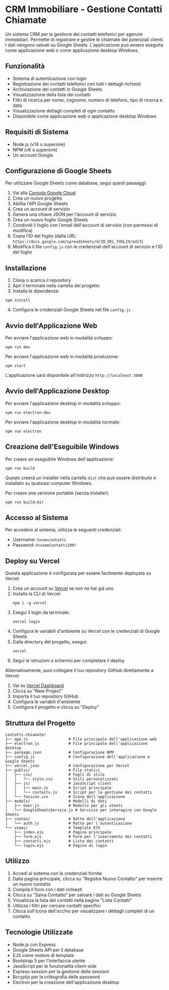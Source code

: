 # CRM Immobiliare - Gestione Contatti Chiamate

Un sistema CRM per la gestione dei contatti telefonici per agenzie immobiliari. Permette di registrare e gestire le chiamate dei potenziali clienti. I dati vengono salvati su Google Sheets. L'applicazione può essere eseguita come applicazione web o come applicazione desktop Windows.

## Funzionalità

- Sistema di autenticazione con login
- Registrazione dei contatti telefonici con tutti i dettagli richiesti
- Archiviazione dei contatti in Google Sheets
- Visualizzazione della lista dei contatti
- Filtri di ricerca per nome, cognome, numero di telefono, tipo di ricerca e data
- Visualizzazione dettagli completi di ogni contatto
- Disponibile come applicazione web o applicazione desktop Windows

## Requisiti di Sistema

- Node.js (v14 o superiore)
- NPM (v6 o superiore)
- Un account Google

## Configurazione di Google Sheets

Per utilizzare Google Sheets come database, segui questi passaggi:

1. Vai alla [Console Google Cloud](https://console.cloud.google.com/)
2. Crea un nuovo progetto
3. Abilita l'API Google Sheets
4. Crea un account di servizio
5. Genera una chiave JSON per l'account di servizio
6. Crea un nuovo foglio Google Sheets
7. Condividi il foglio con l'email dell'account di servizio (con permessi di modifica)
8. Copia l'ID del foglio (dalla URL: `https://docs.google.com/spreadsheets/d/ID_DEL_FOGLIO/edit`)
9. Modifica il file `config.js` con le credenziali dell'account di servizio e l'ID del foglio

## Installazione

1. Clona o scarica il repository
2. Apri il terminale nella cartella del progetto
3. Installa le dipendenze:

```
npm install
```

4. Configura le credenziali Google Sheets nel file `config.js`

## Avvio dell'Applicazione Web

Per avviare l'applicazione web in modalità sviluppo:

```
npm run dev
```

Per avviare l'applicazione web in modalità produzione:

```
npm start
```

L'applicazione sarà disponibile all'indirizzo `http://localhost:3000`

## Avvio dell'Applicazione Desktop

Per avviare l'applicazione desktop in modalità sviluppo:

```
npm run electron:dev
```

Per avviare l'applicazione desktop in modalità normale:

```
npm run electron
```

## Creazione dell'Eseguibile Windows

Per creare un eseguibile Windows dell'applicazione:

```
npm run build
```

Questo creerà un installer nella cartella `dist` che può essere distribuito e installato su qualsiasi computer Windows.

Per creare una versione portable (senza installer):

```
npm run build:dir
```

## Accesso al Sistema

Per accedere al sistema, utilizza le seguenti credenziali:

- Username: `Cosmocontatti`
- Password: `XcosmoContatti299!`

## Deploy su Vercel

Questa applicazione è configurata per essere facilmente deployata su Vercel:

1. Crea un account su [Vercel](https://vercel.com) se non ne hai già uno
2. Installa la CLI di Vercel:
   ```
   npm i -g vercel
   ```
3. Esegui il login da terminale:
   ```
   vercel login
   ```
4. Configura le variabili d'ambiente su Vercel con le credenziali di Google Sheets
5. Dalla directory del progetto, esegui:
   ```
   vercel
   ```
6. Segui le istruzioni a schermo per completare il deploy

Alternativamente, puoi collegare il tuo repository GitHub direttamente a Vercel:
1. Vai su [Vercel Dashboard](https://vercel.com/dashboard)
2. Clicca su "New Project"
3. Importa il tuo repository GitHub
4. Configura le variabili d'ambiente
5. Configura il progetto e clicca su "Deploy"

## Struttura del Progetto

```
contatti-chiamate/
├── app.js                  # File principale dell'applicazione web
├── electron.js             # File principale dell'applicazione desktop
├── package.json            # Configurazione NPM
├── config.js               # Configurazione dell'applicazione e Google Sheets
├── vercel.json             # Configurazione per Vercel
├── public/                 # File statici
│   ├── css/                # Fogli di stile
│   │   └── style.css       # Stili personalizzati
│   ├── js/                 # JavaScript client
│   │   ├── main.js         # Script principale
│   │   └── contacts.js     # Script per la gestione dei contatti
│   └── favicon.ico         # Icona dell'applicazione
├── models/                 # Modelli di dati
│   ├── User.js             # Modello per gli utenti
│   └── GoogleSheetsService.js # Servizio per interagire con Google Sheets
├── routes/                 # Rotte dell'applicazione
│   └── auth.js             # Rotte per l'autenticazione
└── views/                  # Template EJS
    ├── index.ejs           # Pagina principale
    ├── form.ejs            # Form per l'inserimento dei contatti
    ├── contatti.ejs        # Lista dei contatti
    └── login.ejs           # Pagina di login
```

## Utilizzo

1. Accedi al sistema con le credenziali fornite
2. Dalla pagina principale, clicca su "Registra Nuovo Contatto" per inserire un nuovo contatto
3. Compila il form con i dati richiesti
4. Clicca su "Salva Contatto" per salvare i dati su Google Sheets
5. Visualizza la lista dei contatti nella pagina "Lista Contatti"
6. Utilizza i filtri per cercare contatti specifici
7. Clicca sull'icona dell'occhio per visualizzare i dettagli completi di un contatto

## Tecnologie Utilizzate

- Node.js con Express
- Google Sheets API per il database
- EJS come motore di template
- Bootstrap 5 per l'interfaccia utente
- JavaScript per le funzionalità client-side
- Express-session per la gestione delle sessioni
- Bcryptjs per la crittografia delle password
- Electron per la creazione dell'applicazione desktop 